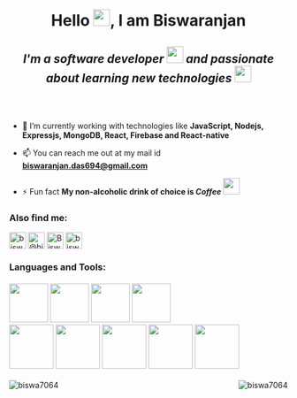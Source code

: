
<h1 align='center'>Hello <img src="https://raw.githubusercontent.com/MartinHeinz/MartinHeinz/master/wave.gif" width="30px"/>, I am Biswaranjan </h1><h2 align='center'><span><i>I'm a software developer  <img src="https://camo.githubusercontent.com/fea8a994831fbbacb088437114ba7c2c142f35076f8d1f1a602cc72fcebd8441/687474703a2f2f616e797468696e672e636f6465732f736c61636b2d656d6f6a692d666f722d746563686965732f656d6f6a692f6861727279706f747465722e706e67" width="30px"/> and passionate about learning new technologies <img src="https://camo.githubusercontent.com/7ec2716c5e23aa1f894ff4b52ace074cb0e3dc4f9712e4f6dd9487dae26f84f4/687474703a2f2f616e797468696e672e636f6465732f736c61636b2d656d6f6a692d666f722d746563686965732f656d6f6a692f66696e6765727363726f737365642e706e67" width="30px"/></i></span></h2><br><br>



- 🌱 I’m currently working with technologies like **JavaScript, Nodejs, Expressjs, MongoDB, React, Firebase and React-native**

- 📫 You can reach me out at my mail id  **biswaranjan.das694@gmail.com**

- ⚡ Fun fact **My non-alcoholic drink of choice is <i>Coffee</i> <img src="https://github.githubassets.com/images/icons/emoji/unicode/1f601.png?v8" height="30" width="30" />**

<h3 align="left">Also find me:</h3>
<p align="left">
<a href="https://www.linkedin.com/in/biswaranjan-das-3b403a171/" target="blank"><img align="center" src="https://cdn.jsdelivr.net/npm/simple-icons@3.0.1/icons/linkedin.svg" alt="biswa_ranjan" height="30" width="30" /></a>
<a href="https://twitter.com/biswadas_1997" target="blank"><img align="center" src="https://cdn.jsdelivr.net/npm/simple-icons@3.0.1/icons/twitter.svg" alt="@biswadas_1997" height="30" width="30" /></a>
<a href="https://www.facebook.com/biswa.kool.1/" target="blank"><img align="center" src="https://cdn.jsdelivr.net/npm/simple-icons@3.0.1/icons/facebook.svg" alt="Biswa Ranjan
(babu)" height="30" width="30" /></a>
<a href="https://www.instagram.com/biswa9710/" target="blank"><img align="center" src="https://cdn.jsdelivr.net/npm/simple-icons@3.0.1/icons/instagram.svg" alt="biswa9710" height="30" width="30" /></a>
</p>

<h3 align="left">Languages and Tools:<br><br>

<span align="left">
  <img src="https://cdn1.iconfinder.com/data/icons/logotypes/32/badge-html-5-512.png" width="70px"/>
  <img src="https://cdn1.iconfinder.com/data/icons/logotypes/32/badge-css-3-512.png" width="70px"/>
  <img src="https://cdn2.iconfinder.com/data/icons/designer-skills/128/code-programming-javascript-software-develop-command-language-512.png" width="70px"/>
  <img src="https://cdn3.iconfinder.com/data/icons/popular-services-brands/512/php-512.png" width="70px"/>
</span><br>
<span align="left">  
  <img src="https://cdn4.iconfinder.com/data/icons/logos-3/455/nodejs-new-black-512.png" width="80px"/>
  <img src="https://cdn4.iconfinder.com/data/icons/logos-3/600/React.js_logo-512.png" width="80px"/>
  <img src="https://cdn4.iconfinder.com/data/icons/logos-3/181/MySQL-512.png" width="80px"/>
  <img src="https://cdn4.iconfinder.com/data/icons/logos-3/512/mongodb-2-512.png" width="80px"/>
  <img src="https://cdn4.iconfinder.com/data/icons/google-i-o-2016/512/google_firebase-2-512.png" width="80px"/>
</span>
 
</h3>

<p><img align="left" src="https://github-readme-stats.vercel.app/api?username=biswa7064&show_icons=true&theme=merko&hide=stars,prs,contribs" alt="biswa7064" /></p>
<p><img align="right" src="https://github-readme-stats.vercel.app/api/top-langs/?username=biswa7064&langs_count=10&theme=merko" alt="biswa7064" /></p>
